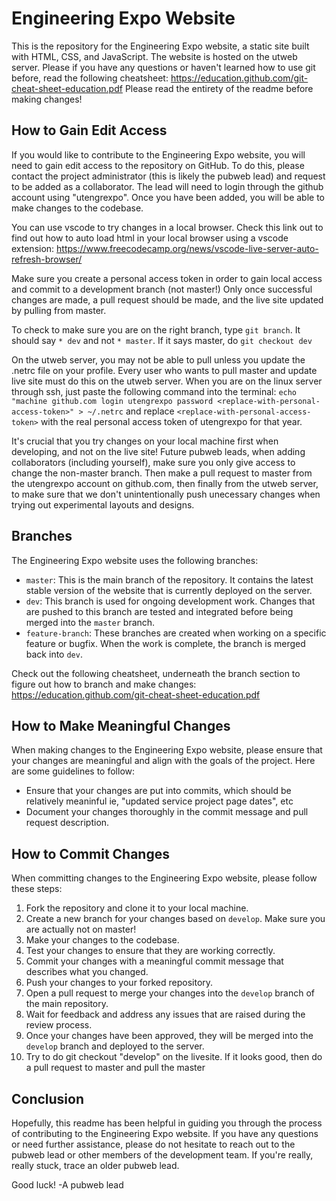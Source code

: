 # Engineering Expo Website

This is the repository for the Engineering Expo website, a static site built with HTML, CSS, and JavaScript. The website is hosted on the utweb server.
Please if you have any questions or haven't learned how to use git before, read the following cheatsheet: https://education.github.com/git-cheat-sheet-education.pdf
Please read the entirety of the readme before making changes! 

## How to Gain Edit Access

If you would like to contribute to the Engineering Expo website, you will need to gain edit access to the repository on GitHub. To do this, please contact the project administrator (this is likely the pubweb lead) and request to be added as a collaborator. The lead will need to login through the github account using "utengrexpo". Once you have been added, you will be able to make changes to the codebase.

You can use vscode to try changes in a local browser. Check this link out to find out how to auto load html in your local browser using a vscode extension: https://www.freecodecamp.org/news/vscode-live-server-auto-refresh-browser/

Make sure you create a personal access token in order to gain local access and commit to a development branch (not master!) Only once successful changes are made, a pull request should be made, and the live site updated by pulling from master.

To check to make sure you are on the right branch, type `git branch`. It should say `* dev` and not `* master`. If it says master, do `git checkout dev`

On the utweb server, you may not be able to pull unless you update the .netrc file on your profile. Every user who wants to pull master and update live site must do this on the utweb server. When you are on the linux server through ssh, just paste the following command into the terminal: 
`echo "machine github.com login utengrexpo password <replace-with-personal-access-token>" > ~/.netrc`
and replace `<replace-with-personal-access-token>` with the real personal access token of utengrexpo for that year.

It's crucial that you try changes on your local machine first when developing, and not on the live site! Future pubweb leads, when adding collaborators (including yourself), make sure you only give access to change the non-master branch. Then make a pull request to master from the utengrexpo account on github.com, then finally from the utweb server, to make sure that we don't unintentionally push unecessary changes when trying out experimental layouts and designs. 

## Branches

The Engineering Expo website uses the following branches:

- `master`: This is the main branch of the repository. It contains the latest stable version of the website that is currently deployed on the server.
- `dev`: This branch is used for ongoing development work. Changes that are pushed to this branch are tested and integrated before being merged into the `master` branch.
- `feature-branch`: These branches are created when working on a specific feature or bugfix. When the work is complete, the branch is merged back into `dev`.

Check out the following cheatsheet, underneath the branch section to figure out how to branch and make changes: https://education.github.com/git-cheat-sheet-education.pdf

## How to Make Meaningful Changes

When making changes to the Engineering Expo website, please ensure that your changes are meaningful and align with the goals of the project. Here are some guidelines to follow:

- Ensure that your changes are put into commits, which should be relatively meaninful ie, "updated service project page dates", etc
- Document your changes thoroughly in the commit message and pull request description.

## How to Commit Changes

When committing changes to the Engineering Expo website, please follow these steps:

1. Fork the repository and clone it to your local machine.
2. Create a new branch for your changes based on `develop`. Make sure you are actually not on master!
3. Make your changes to the codebase.
4. Test your changes to ensure that they are working correctly.
5. Commit your changes with a meaningful commit message that describes what you changed.
6. Push your changes to your forked repository.
7. Open a pull request to merge your changes into the `develop` branch of the main repository.
8. Wait for feedback and address any issues that are raised during the review process.
9. Once your changes have been approved, they will be merged into the `develop` branch and deployed to the server.
10. Try to do git checkout "develop" on the livesite. If it looks good, then do a pull request to master and pull the master

## Conclusion

Hopefully, this readme has been helpful in guiding you through the process of contributing to the Engineering Expo website. If you have any questions or need further assistance, please do not hesitate to reach out to the pubweb lead or other members of the development team. If you're really, really stuck, trace an older pubweb lead. 

Good luck!
-A pubweb lead

